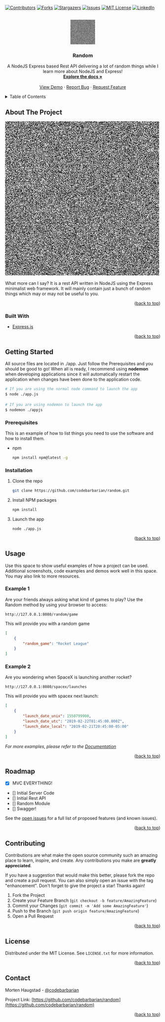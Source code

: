 <div id="top"></div>
<!--
*** Thanks for checking out the Best-README-Template. If you have a suggestion
*** that would make this better, please fork the repo and create a pull request
*** or simply open an issue with the tag "enhancement".
*** Don't forget to give the project a star!
*** Thanks again! Now go create something AMAZING! :D
-->



<!-- PROJECT SHIELDS -->
<!--
*** I'm using markdown "reference style" links for readability.
*** Reference links are enclosed in brackets [ ] instead of parentheses ( ).
*** See the bottom of this document for the declaration of the reference variables
*** for contributors-url, forks-url, etc. This is an optional, concise syntax you may use.
*** https://www.markdownguide.org/basic-syntax/#reference-style-links
-->
[![Contributors][contributors-shield]][contributors-url]
[![Forks][forks-shield]][forks-url]
[![Stargazers][stars-shield]][stars-url]
[![Issues][issues-shield]][issues-url]
[![MIT License][license-shield]][license-url]
[![LinkedIn][linkedin-shield]][linkedin-url]



<!-- PROJECT LOGO -->
<br />
<div align="center">
  <a href="https://github.com/codebarbarian/random">
    <img src="images/logo.png" alt="Logo" width="80" height="80">
  </a>

<h3 align="center">Random</h3>

  <p align="center">
    A NodeJS Express based Rest API delivering a lot of random things while I learn more about NodeJS and Express!
    <br />
    <a href="https://github.com/codebarbarian/random"><strong>Explore the docs »</strong></a>
    <br />
    <br />
    <a href="https://github.com/codebarbarian/random">View Demo</a>
    ·
    <a href="https://github.com/codebarbarian/random/issues">Report Bug</a>
    ·
    <a href="https://github.com/codebarbarian/random/issues">Request Feature</a>
  </p>
</div>



<!-- TABLE OF CONTENTS -->
<details>
  <summary>Table of Contents</summary>
  <ol>
    <li>
      <a href="#about-the-project">About The Project</a>
      <ul>
        <li><a href="#built-with">Built With</a></li>
      </ul>
    </li>
    <li>
      <a href="#getting-started">Getting Started</a>
      <ul>
        <li><a href="#prerequisites">Prerequisites</a></li>
        <li><a href="#installation">Installation</a></li>
      </ul>
    </li>
    <li><a href="#usage">Usage</a></li>
    <li><a href="#roadmap">Roadmap</a></li>
    <li><a href="#contributing">Contributing</a></li>
    <li><a href="#license">License</a></li>
    <li><a href="#contact">Contact</a></li>
  </ol>
</details>



<!-- ABOUT THE PROJECT -->
## About The Project

[![Product Name Screen Shot][product-screenshot]](https://example.com)

What more can I say? It is a rest API written in NodeJS using the Express minimalist web framework. It will mainly contain just a bunch of random things which may or may not be useful to you.

<p align="right">(<a href="#top">back to top</a>)</p>

### Built With

* [Express.js](https://expressjs.com/)

<p align="right">(<a href="#top">back to top</a>)</p>

<!-- GETTING STARTED -->
## Getting Started
All source files are located in ./app. Just follow the Prerequisites and you should be good to go! 
When all is ready, I recommend using **nodemon** when developing applications since it will automatically restart the application when changes have been done to the application code. 


```bash
# If you are using the normal node command to launch the app
$ node ./app.js

# If you are using nodemon to launch the app
$ nodemon ./appjs
```

### Prerequisites

This is an example of how to list things you need to use the software and how to install them.
* npm
  ```bash
  npm install npm@latest -g
  ```

### Installation

1. Clone the repo
   ```bash
   git clone https://github.com/codebarbarian/random.git
   ```
2. Install NPM packages
   ```bash
   npm install
   ```
3. Launch the app
   ```bash
   node ./app.js
   ```

<p align="right">(<a href="#top">back to top</a>)</p>



<!-- USAGE EXAMPLES -->
## Usage

Use this space to show useful examples of how a project can be used. Additional screenshots, code examples and demos work well in this space. You may also link to more resources.

### Example 1
Are your friends always asking what kind of games to play? Use the Random method by using your browser to access:
```
http://127.0.0.1:8080/random/game
```
This will provide you with a random game
```json
[
    {
        "random_game": "Rocket League"
    }
]
```

### Example 2
Are you wondering when SpaceX is launching another rocket? 
```
http://127.0.0.1:8080/spacex/launches
```
This will provide you with spacex next launch: 
```json
[
    {
        "launch_date_unix": 1550799900,
        "launch_date_utc": "2019-02-22T01:45:00.000Z",
        "launch_date_local": "2019-02-21T20:45:00-05:00"
    }
]
```

_For more examples, please refer to the [Documentation](#)_

<p align="right">(<a href="#top">back to top</a>)</p>


<!-- ROADMAP -->
## Roadmap
- [X] MVC EVERYTHING!
- [] Initial Server Code
- [] Initial Rest API
- [] Random Module
- [] Swagger!

See the [open issues](https://github.com/codebarbarian/random/issues) for a full list of proposed features (and known issues).

<p align="right">(<a href="#top">back to top</a>)</p>



<!-- CONTRIBUTING -->
## Contributing

Contributions are what make the open source community such an amazing place to learn, inspire, and create. Any contributions you make are **greatly appreciated**.

If you have a suggestion that would make this better, please fork the repo and create a pull request. You can also simply open an issue with the tag "enhancement".
Don't forget to give the project a star! Thanks again!

1. Fork the Project
2. Create your Feature Branch (`git checkout -b feature/AmazingFeature`)
3. Commit your Changes (`git commit -m 'Add some AmazingFeature'`)
4. Push to the Branch (`git push origin feature/AmazingFeature`)
5. Open a Pull Request

<p align="right">(<a href="#top">back to top</a>)</p>



<!-- LICENSE -->
## License

Distributed under the MIT License. See `LICENSE.txt` for more information.

<p align="right">(<a href="#top">back to top</a>)</p>



<!-- CONTACT -->
## Contact

Morten Haugstad - [@codebarbarian](https://twitter.com/codebarbarian)

Project Link: [https://github.com/codebarbarian/random](https://github.com/codebarbarian/random)

<p align="right">(<a href="#top">back to top</a>)</p>



<!-- MARKDOWN LINKS & IMAGES -->
<!-- https://www.markdownguide.org/basic-syntax/#reference-style-links -->
[contributors-shield]: https://img.shields.io/github/contributors/codebarbarian/random.svg?style=for-the-badge
[contributors-url]: https://github.com/codebarbarian/random/graphs/contributors
[forks-shield]: https://img.shields.io/github/forks/codebarbarian/random.svg?style=for-the-badge
[forks-url]: https://github.com/codebarbarian/random/network/members
[stars-shield]: https://img.shields.io/github/stars/codebarbarian/random.svg?style=for-the-badge
[stars-url]: https://github.com/codebarbarian/random/stargazers
[issues-shield]: https://img.shields.io/github/issues/codebarbarian/random.svg?style=for-the-badge
[issues-url]: https://github.com/codebarbarian/random/issues
[license-shield]: https://img.shields.io/github/license/codebarbarian/random.svg?style=for-the-badge
[license-url]: https://github.com/codebarbarian/random/blob/master/LICENSE.txt
[linkedin-shield]: https://img.shields.io/badge/-LinkedIn-black.svg?style=for-the-badge&logo=linkedin&colorB=555
[linkedin-url]: https://linkedin.com/in/mortenhaugstad
[product-screenshot]: images/logo.png
